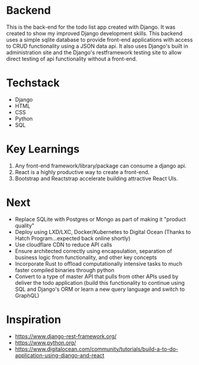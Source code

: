 # Backend
This is the back-end for the todo list app created with Django. It was created to show my improved Django development skills. This backend uses a simple sqlite database to provide front-end applications with access to CRUD functionality using a JSON data api. It also uses Django's built in administration site and the Django's restframework testing site to allow direct testing of api functionality without a front-end.

# Techstack
- Django
- HTML
- CSS
- Python
- SQL
  
# Key Learnings
1. Any front-end framework/library/package can consume a django api.
2. React is a highly productive way to create a front-end.
3. Bootstrap and Reactstrap accelerate building attractive React UIs.

# Next
- Replace SQLite with Postgres or Mongo as part of making it "product quality"
- Deploy using LXD/LXC, Docker/Kubernetes to Digital Ocean (Thanks to Hatch Program...expected back online shortly)
- Use cloudflare CDN to reduce API calls
- Ensure architected correctly using encapsulation, separation of business logic from functionality, and other key concepts
- Incorporate Rust to offload computationally intensive tasks to much faster compiled binaries through python
- Convert to a type of master API that pulls from other APIs used by deliver the todo application (build this functionality to continue using SQL and Django's ORM or learn a new query language and switch to GraphQL)

# Inspiration
- https://www.django-rest-framework.org/
- https://www.python.org/
- https://www.digitalocean.com/community/tutorials/build-a-to-do-application-using-django-and-react